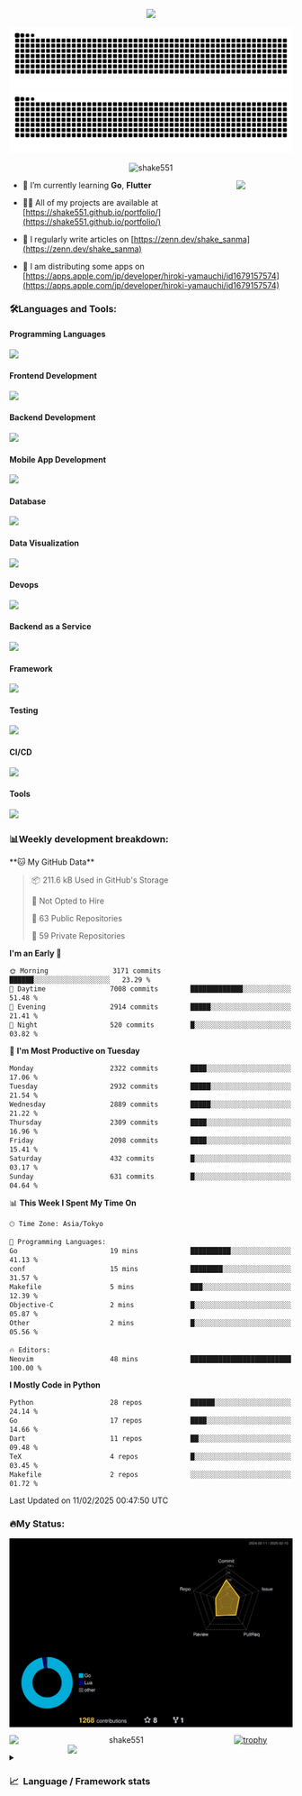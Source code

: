 <p align="center"><img src="https://capsule-render.vercel.app/api?type=waving&color=gradient&height=300&section=header&text=Hi%20I'm%20shake&fontSize=90&animation=fadeIn&fontAlignY=38&desc=Welcome%20To%20Shake's%20GitHub%20Profile%20&descAlignY=51&descAlign=62"></p>

<p align="center">
  <img src="https://raw.githubusercontent.com/shake551/shake551/output/github-contribution-grid-snake-dark.svg#gh-dark-mode-only" />
  <img src="https://raw.githubusercontent.com/shake551/shake551/output/github-contribution-grid-snake.svg#gh-light-mode-only" />
</p>


<p align="center">
  <img src="https://komarev.com/ghpvc/?username=shake551&label=Profile%20views&color=0e75b6&style=flat" alt="shake551" />
</p>

<img src="https://media.giphy.com/media/hvRJCLFzcasrR4ia7z/giphy.gif" width="100" align="right">

- 🌱 I’m currently learning **Go**, **Flutter**

- 👨‍💻 All of my projects are available at [https://shake551.github.io/portfolio/](https://shake551.github.io/portfolio/)

- 📝 I regularly write articles on [https://zenn.dev/shake_sanma](https://zenn.dev/shake_sanma)

- 🍏 I am distributing some apps on [https://apps.apple.com/jp/developer/hiroki-yamauchi/id1679157574](https://apps.apple.com/jp/developer/hiroki-yamauchi/id1679157574)


<h3 align="left">🛠️Languages and Tools:</h3>
<h4 align="left">Programming Languages</h4>
<img src="https://skillicons.dev/icons?i=go,java,lua,js,ts,c,cs,cpp,php,ruby,rust,py">

<h4 align="left">Frontend Development</h4>
<img src="https://skillicons.dev/icons?i=nextjs,react,vue,html,css,bootstrap,pug,tailwind">

<h4 align="left">Backend Development</h4>
<img src="https://skillicons.dev/icons?i=graphql,express,prisma,kafka,kotlin,nodejs,spring,nginx">

<h4 align="left">Mobile App Development</h4>
<img src="https://skillicons.dev/icons?i=dart,flutter">

<h4 align="left">Database</h4>
<img src="https://skillicons.dev/icons?i=mysql,postgres,redis,sqlite,dynamodb">

<h4 align="left">Data Visualization</h4>
<img src="https://skillicons.dev/icons?i=grafana">

<h4 align="left">Devops</h4>
<img src="https://skillicons.dev/icons?i=docker,kubernetes,gcp,aws,bash,azure,jenkins,vercel">

<h4 align="left">Backend as a Service</h4>
<img src="https://skillicons.dev/icons?i=firebase,heroku">

<h4 align="left">Framework</h4>
<img src="https://skillicons.dev/icons?i=django,laravel,fastapi,rails,remix,flask">

<h4 align="left">Testing</h4>
<img src="https://skillicons.dev/icons?i=jest,selenium,">

<h4 align="left">CI/CD</h4>
<img src="https://skillicons.dev/icons?i=githubactions,jenkins,">

<h4 align="left">Tools</h4>
<img src="https://skillicons.dev/icons?i=github,git,postman,linux,prometheus,md,matlab,blender,xd,ai,">

<br>

<h3 align="left">📊Weekly development breakdown:</h3>
<!--START_SECTION:waka-->
**🐱 My GitHub Data** 

> 📦 211.6 kB Used in GitHub's Storage 
 > 
> 🚫 Not Opted to Hire
 > 
> 📜 63 Public Repositories 
 > 
> 🔑 59 Private Repositories 
 > 
**I'm an Early 🐤** 

```text
🌞 Morning                3171 commits        ██████░░░░░░░░░░░░░░░░░░░   23.29 % 
🌆 Daytime                7008 commits        █████████████░░░░░░░░░░░░   51.48 % 
🌃 Evening                2914 commits        █████░░░░░░░░░░░░░░░░░░░░   21.41 % 
🌙 Night                  520 commits         █░░░░░░░░░░░░░░░░░░░░░░░░   03.82 % 
```
📅 **I'm Most Productive on Tuesday** 

```text
Monday                   2322 commits        ████░░░░░░░░░░░░░░░░░░░░░   17.06 % 
Tuesday                  2932 commits        █████░░░░░░░░░░░░░░░░░░░░   21.54 % 
Wednesday                2889 commits        █████░░░░░░░░░░░░░░░░░░░░   21.22 % 
Thursday                 2309 commits        ████░░░░░░░░░░░░░░░░░░░░░   16.96 % 
Friday                   2098 commits        ████░░░░░░░░░░░░░░░░░░░░░   15.41 % 
Saturday                 432 commits         █░░░░░░░░░░░░░░░░░░░░░░░░   03.17 % 
Sunday                   631 commits         █░░░░░░░░░░░░░░░░░░░░░░░░   04.64 % 
```


📊 **This Week I Spent My Time On** 

```text
🕑︎ Time Zone: Asia/Tokyo

💬 Programming Languages: 
Go                       19 mins             ██████████░░░░░░░░░░░░░░░   41.13 % 
conf                     15 mins             ████████░░░░░░░░░░░░░░░░░   31.57 % 
Makefile                 5 mins              ███░░░░░░░░░░░░░░░░░░░░░░   12.39 % 
Objective-C              2 mins              █░░░░░░░░░░░░░░░░░░░░░░░░   05.87 % 
Other                    2 mins              █░░░░░░░░░░░░░░░░░░░░░░░░   05.56 % 

🔥 Editors: 
Neovim                   48 mins             █████████████████████████   100.00 % 
```

**I Mostly Code in Python** 

```text
Python                   28 repos            ██████░░░░░░░░░░░░░░░░░░░   24.14 % 
Go                       17 repos            ████░░░░░░░░░░░░░░░░░░░░░   14.66 % 
Dart                     11 repos            ██░░░░░░░░░░░░░░░░░░░░░░░   09.48 % 
TeX                      4 repos             █░░░░░░░░░░░░░░░░░░░░░░░░   03.45 % 
Makefile                 2 repos             ░░░░░░░░░░░░░░░░░░░░░░░░░   01.72 % 
```




 Last Updated on 11/02/2025 00:47:50 UTC
<!--END_SECTION:waka-->


<h3 align="left">🔥My Status:</h3>

<p align="center">
  <img src="./profile-3d-contrib/profile-night-rainbow.svg" align="center" width="550">
</p>
  
<p align="center">
<img src="https://github-readme-streak-stats.herokuapp.com/?user=shake551&theme=highcontrast" alt="shake551" align="left" width="400">
<img src="https://github-readme-stats.vercel.app/api?username=shake551&count_private=true&show_icons=true&theme=highcontrast" align="right" width="400">
</p>

[![trophy](https://github-profile-trophy.vercel.app/?username=shake551&theme=darkhub&column=8)](https://github.com/ryo-ma/github-profile-trophy)

<details>
  <summary><h3>📈&nbsp;&nbsp;Language&nbsp;/&nbsp;Framework stats</h3></summary>
  <br/>
  <a href='https://profile.codersrank.io/user/shake551/'>
    <img src='http://cr-skills-chart-widget.azurewebsites.net/api/api?username=shake551' width="800">
  </a>

</details>
